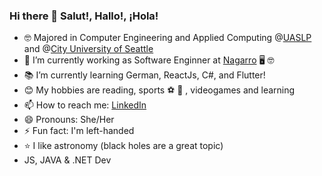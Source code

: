 ### Hi there 👋  Salut!, Hallo!, ¡Hola! 

- 🤓 Majored in Computer Engineering and Applied Computing @[UASLP](http://www.uaslp.mx/) and @[City University of Seattle](https://www.cityu.edu/)
- 🔭 I’m currently working as Software Enginner at [Nagarro](https://www.nagarro.com/en) 🖥 🤓
- 📚 I’m currently learning German, ReactJs, C#, and Flutter!
- 😊 My hobbies are reading, sports ⚽️ 🏀 , videogames and learning
- 📫 How to reach me: [LinkedIn](https://www.linkedin.com/in/mayra-lucero-garc%C3%ADa-ram%C3%ADrez-885352121/)
- 😄 Pronouns: She/Her
- ⚡ Fun fact: I'm left-handed
-  ⭐️  I like astronomy (black holes are a great topic) 
-  JS, JAVA & .NET Dev
<!--
**mayralgr/mayralgr** is a ✨ _special_ ✨ repository because its `README.md` (this file) appears on your GitHub profile.

Here are some ideas to get you started:

- 🔭 I’m currently working on ...
- 🌱 I’m currently learning ...
- 👯 I’m looking to collaborate on ...
- 🤔 I’m looking for help with ...
- 💬 Ask me about ...
- 📫 How to reach me: ...
- 😄 Pronouns: ...
- ⚡ Fun fact: ...
-->
